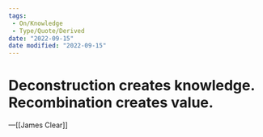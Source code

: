 ```yaml
---
tags:
 - On/Knowledge
 - Type/Quote/Derived
date: "2022-09-15"
date modified: "2022-09-15"
---
```


# Deconstruction creates knowledge. Recombination creates value.
—[[James Clear]]
